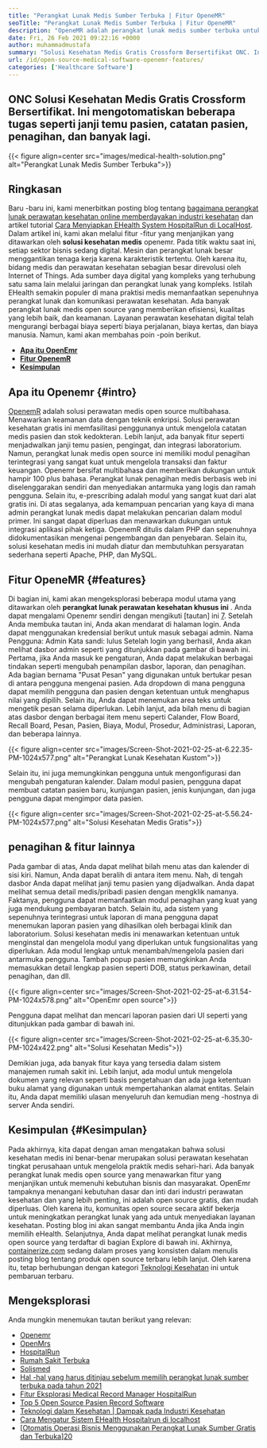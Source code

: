 ```yaml
---
title: "Perangkat Lunak Medis Sumber Terbuka | Fitur OpeneMR" 
seoTitle: "Perangkat Lunak Medis Sumber Terbuka | Fitur OpeneMR" 
description: "OpeneMR adalah perangkat lunak medis sumber terbuka untuk mengelola praktik dan sumber daya medis. Pergi melalui posting blog ini untuk mempelajari fitur -fitur pentingnya." 
date: Fri, 26 Feb 2021 09:22:16 +0000
author: muhammadmustafa
summary: "Solusi Kesehatan Medis Gratis Crossform Bersertifikat ONC. Ini mengotomatiskan beberapa tugas seperti janji temu pasien, catatan pasien, penagihan, dan banyak lagi." 
url: /id/open-source-medical-software-openemr-features/
categories: ['Healthcare Software']
---
```


## ONC Solusi Kesehatan Medis Gratis Crossform Bersertifikat. Ini mengotomatiskan beberapa tugas seperti janji temu pasien, catatan pasien, penagihan, dan banyak lagi.

{{< figure align=center src="images/medical-health-solution.png" alt="Perangkat Lunak Medis Sumber Terbuka">}}


## Ringkasan
Baru -baru ini, kami menerbitkan posting blog tentang [bagaimana perangkat lunak perawatan kesehatan online memberdayakan industri kesehatan][1] dan artikel tutorial [Cara Menyiapkan EHealth System HospitalRun di LocalHost][2]. Dalam artikel ini, kami akan melalui fitur -fitur yang menjanjikan yang ditawarkan oleh **solusi kesehatan medis** openemr. Pada titik waktu saat ini, setiap sektor bisnis sedang digital. Mesin dan perangkat lunak besar menggantikan tenaga kerja karena karakteristik tertentu. Oleh karena itu, bidang medis dan perawatan kesehatan sebagian besar direvolusi oleh Internet of Things. Ada sumber daya digital yang kompleks yang terhubung satu sama lain melalui jaringan dan perangkat lunak yang kompleks. Istilah EHealth semakin populer di mana praktisi medis memanfaatkan sepenuhnya perangkat lunak dan komunikasi perawatan kesehatan.
Ada banyak perangkat lunak medis open source yang memberikan efisiensi, kualitas yang lebih baik, dan keamanan. Layanan perawatan kesehatan digital telah mengurangi berbagai biaya seperti biaya perjalanan, biaya kertas, dan biaya manusia. Namun, kami akan membahas poin -poin berikut.
* [ **Apa itu OpenEmr** ][3]
* [ **Fitur OpenemR** ][4]
* [ **Kesimpulan** ][5]

## Apa itu Openemr {#intro}

[OpenemR][6] adalah solusi perawatan medis open source multibahasa. Menawarkan keamanan data dengan teknik enkripsi. Solusi perawatan kesehatan gratis ini memfasilitasi penggunanya untuk mengelola catatan medis pasien dan stok kedokteran. Lebih lanjut, ada banyak fitur seperti menjadwalkan janji temu pasien, pengingat, dan integrasi laboratorium. Namun, perangkat lunak medis open source ini memiliki modul penagihan terintegrasi yang sangat kuat untuk mengelola transaksi dan faktur keuangan. Openemr bersifat multibahasa dan memberikan dukungan untuk hampir 100 plus bahasa.
Perangkat lunak penagihan medis berbasis web ini diselenggarakan sendiri dan menyediakan antarmuka yang logis dan ramah pengguna. Selain itu, e-prescribing adalah modul yang sangat kuat dari alat gratis ini. Di atas segalanya, ada kemampuan pencarian yang kaya di mana admin perangkat lunak medis dapat melakukan pencarian dalam modul primer. Ini sangat dapat diperluas dan menawarkan dukungan untuk integrasi aplikasi pihak ketiga. OpenemR ditulis dalam PHP dan sepenuhnya didokumentasikan mengenai pengembangan dan penyebaran. Selain itu, solusi kesehatan medis ini mudah diatur dan membutuhkan persyaratan sederhana seperti Apache, PHP, dan MySQL.

## Fitur OpeneMR {#features}

Di bagian ini, kami akan mengeksplorasi beberapa modul utama yang ditawarkan oleh **perangkat lunak perawatan kesehatan khusus ini** .
Anda dapat mengalami Openemr sendiri dengan mengikuti [tautan] ini [7]. Setelah Anda membuka tautan ini, Anda akan mendarat di halaman login. Anda dapat menggunakan kredensial berikut untuk masuk sebagai admin.
Nama Pengguna: Admin
Kata sandi: lulus
Setelah login yang berhasil, Anda akan melihat dasbor admin seperti yang ditunjukkan pada gambar di bawah ini.
Pertama, jika Anda masuk ke pengaturan, Anda dapat melakukan berbagai tindakan seperti mengubah penampilan dasbor, laporan, dan penagihan. Ada bagian bernama "Pusat Pesan" yang digunakan untuk bertukar pesan di antara pengguna mengenai pasien. Ada dropdown di mana pengguna dapat memilih pengguna dan pasien dengan ketentuan untuk menghapus nilai yang dipilih. Selain itu, Anda dapat menemukan area teks untuk mengetik pesan selama diperlukan. Lebih lanjut, ada bilah menu di bagian atas dasbor dengan berbagai item menu seperti Calander, Flow Board, Recall Board, Pesan, Pasien, Biaya, Modul, Prosedur, Administrasi, Laporan, dan beberapa lainnya.

{{< figure align=center src="images/Screen-Shot-2021-02-25-at-6.22.35-PM-1024x577.png" alt="Perangkat Lunak Kesehatan Kustom">}}

Selain itu, ini juga memungkinkan pengguna untuk mengonfigurasi dan mengubah pengaturan kalender. Dalam modul pasien, pengguna dapat membuat catatan pasien baru, kunjungan pasien, jenis kunjungan, dan juga pengguna dapat mengimpor data pasien.

{{< figure align=center src="images/Screen-Shot-2021-02-25-at-5.56.24-PM-1024x577.png" alt="Solusi Kesehatan Medis Gratis">}}


## penagihan & fitur lainnya
Pada gambar di atas, Anda dapat melihat bilah menu atas dan kalender di sisi kiri. Namun, Anda dapat beralih di antara item menu. Nah, di tengah dasbor Anda dapat melihat janji temu pasien yang dijadwalkan. Anda dapat melihat semua detail medis/pribadi pasien dengan mengklik namanya. Faktanya, pengguna dapat memanfaatkan modul penagihan yang kuat yang juga mendukung pembayaran batch. Selain itu, ada sistem yang sepenuhnya terintegrasi untuk laporan di mana pengguna dapat menemukan laporan pasien yang dihasilkan oleh berbagai klinik dan laboratorium. Solusi kesehatan medis ini menawarkan ketentuan untuk menginstal dan mengelola modul yang diperlukan untuk fungsionalitas yang diperlukan.
Ada modul lengkap untuk menambah/mengelola pasien dari antarmuka pengguna. Tambah popup pasien memungkinkan Anda memasukkan detail lengkap pasien seperti DOB, status perkawinan, detail penagihan, dan dll.

{{< figure align=center src="images/Screen-Shot-2021-02-25-at-6.31.54-PM-1024x578.png" alt="OpenEmr open source">}}

Pengguna dapat melihat dan mencari laporan pasien dari UI seperti yang ditunjukkan pada gambar di bawah ini.

{{< figure align=center src="images/Screen-Shot-2021-02-25-at-6.35.30-PM-1024x422.png" alt="Solusi Kesehatan Medis">}}

Demikian juga, ada banyak fitur kaya yang tersedia dalam sistem manajemen rumah sakit ini. Lebih lanjut, ada modul untuk mengelola dokumen yang relevan seperti basis pengetahuan dan ada juga ketentuan buku alamat yang digunakan untuk mempertahankan alamat entitas. Selain itu, Anda dapat memiliki ulasan menyeluruh dan kemudian meng -hostnya di server Anda sendiri.

## Kesimpulan {#Kesimpulan}

Pada akhirnya, kita dapat dengan aman mengatakan bahwa solusi kesehatan medis ini benar-benar merupakan solusi perawatan kesehatan tingkat perusahaan untuk mengelola praktik medis sehari-hari. Ada banyak perangkat lunak medis open source yang menawarkan fitur yang menjanjikan untuk memenuhi kebutuhan bisnis dan masyarakat. OpenEmr tampaknya menangani kebutuhan dasar dan inti dari industri perawatan kesehatan dan yang lebih penting, ini adalah open source gratis, dan mudah diperluas. Oleh karena itu, komunitas open source secara aktif bekerja untuk meningkatkan perangkat lunak yang ada untuk menyediakan layanan kesehatan. Posting blog ini akan sangat membantu Anda jika Anda ingin memilih eHealth. Selanjutnya, Anda dapat melihat perangkat lunak medis open source yang terdaftar di bagian Explore di bawah ini. Akhirnya, [containerize.com][8] sedang dalam proses yang konsisten dalam menulis posting blog tentang produk open source terbaru lebih lanjut. Oleh karena itu, tetap berhubungan dengan kategori [Teknologi Kesehatan][9] ini untuk pembaruan terbaru.

## Mengeksplorasi
Anda mungkin menemukan tautan berikut yang relevan:
  * [Openemr][10]
  * [OpenMrs][11]
  * [HospitalRun][12]
  * [Rumah Sakit Terbuka][13]
  * [Solismed][14]
  * [Hal -hal yang harus ditinjau sebelum memilih perangkat lunak sumber terbuka pada tahun 2021][15]
  * [Fitur Eksplorasi Medical Record Manager HospitalRun][16]
  * [Top 5 Open Source Pasien Record Software][17]
  * [Teknologi dalam Kesehatan | Dampak pada Industri Kesehatan][18]
  * [Cara Mengatur Sistem EHealth Hospitalrun di localhost][2]
  * [[Otomatis Operasi Bisnis Menggunakan Perangkat Lunak Sumber Gratis dan Terbuka][19]][20]



[1]: https://blog.containerize.com/2021/02/12/how-online-healthcare-software-empowers-healthcare-industry/
[2]: https://blog.containerize.com/healthcare-software/how-to-install-hospitalrun-hospital-management-system/
[3]: #intro
[4]: #features
[5]: #Conclusion
[6]: https://products.containerize.com/healthcare-technologies/openemr
[7]: https://demo.openemr.io/openemr
[8]: https://www.containerize.com/
[9]: https://products.containerize.com/health-care-technologies
[10]: https://products.containerize.com/health-care-technologies/openemr
[11]: https://products.containerize.com/health-care-technologies/openmrs
[12]: https://products.containerize.com/healthcare-technologies/hospitalrun
[13]: https://products.containerize.com/healthcare-technologies/open-hospital
[14]: https://products.containerize.com/healthcare-technologies/solismed
[15]: https://blog.containerize.com/cmdb-software/things-to-review-before-opting-open-source-software-in-2021/
[16]: https://blog.containerize.com/healthcare-software/features-exploration-of-medical-record-manager-hospitalrun/
[17]: https://blog.containerize.com/2021/03/05/top-5-open-source-patient-record-management-software/
[18]: https://blog.containerize.com/2021/02/12/technology-in-healthcare-impact-on-healthcare-industry/
[19]: https://blog.containerize.com/blogging/automate-business-operations-using-open-source-software/
[20]: https://blog.containerize.com/healthcare-software/how-to-install-hospitalrun-hospital-management-system/

